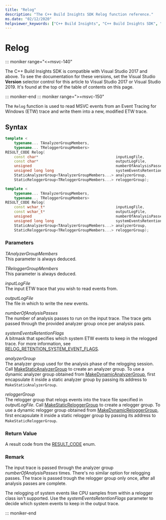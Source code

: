 ```yaml
---
title: "Relog"
description: "The C++ Build Insights SDK Relog function reference."
ms.date: "02/12/2020"
helpviewer_keywords: ["C++ Build Insights", "C++ Build Insights SDK", "Relog", "throughput analysis", "build time analysis", "vcperf.exe"]
---
```

# Relog

::: moniker range="<=msvc-140"

The C++ Build Insights SDK is compatible with Visual Studio 2017 and above. To see the documentation for these versions, set the Visual Studio **Version** selector control for this article to Visual Studio 2017 or Visual Studio 2019. It's found at the top of the table of contents on this page.

::: moniker-end
::: moniker range=">=msvc-150"

The `Relog` function is used to read MSVC events from an Event Tracing for Windows (ETW) trace and write them into a new, modified ETW trace.

## Syntax

```cpp
template <
    typename... TAnalyzerGroupMembers,
    typename... TReloggerGroupMembers>
RESULT_CODE Relog(
    const char*                                   inputLogFile,
    const char*                                   outputLogFile,
    unsigned                                      numberOfAnalysisPasses,
    unsigned long long                            systemEventsRetentionFlags,
    StaticAnalyzerGroup<TAnalyzerGroupMembers...> analyzerGroup,
    StaticReloggerGroup<TReloggerGroupMembers...> reloggerGroup);

template <
    typename... TAnalyzerGroupMembers,
    typename... TReloggerGroupMembers>
RESULT_CODE Relog(
    const wchar_t*                                inputLogFile,
    const wchar_t*                                outputLogFile,
    unsigned                                      numberOfAnalysisPasses,
    unsigned long long                            systemEventsRetentionFlags,
    StaticAnalyzerGroup<TAnalyzerGroupMembers...> analyzerGroup,
    StaticReloggerGroup<TReloggerGroupMembers...> reloggerGroup);
```

### Parameters

*TAnalyzerGroupMembers*\
This parameter is always deduced.

*TReloggerGroupMembers*\
This parameter is always deduced.

*inputLogFile*\
The input ETW trace that you wish to read events from.

*outputLogFile*\
The file in which to write the new events.

*numberOfAnalysisPasses*\
The number of analysis passes to run on the input trace. The trace gets passed through the provided analyzer group once per analysis pass.

*systemEventsRetentionFlags*\
A bitmask that specifies which system ETW events to keep in the relogged trace. For more information, see [RELOG_RETENTION_SYSTEM_EVENT_FLAGS](../other-types/relog-retention-system-event-flags-constants.md).

*analyzerGroup*\
The analyzer group used for the analysis phase of the relogging session. Call [MakeStaticAnalyzerGroup](make-static-analyzer-group.md) to create an analyzer group. To use a dynamic analyzer group obtained from [MakeDynamicAnalyzerGroup](make-dynamic-analyzer-group.md), first encapsulate it inside a static analyzer group by passing its address to `MakeStaticAnalyzerGroup`.

*reloggerGroup*\
The relogger group that relogs events into the trace file specified in *outputLogFile*. Call [MakeStaticReloggerGroup](make-static-relogger-group.md) to create a relogger group. To use a dynamic relogger group obtained from [MakeDynamicReloggerGroup](make-dynamic-relogger-group.md), first encapsulate it inside a static relogger group by passing its address to `MakeStaticReloggerGroup`.

### Return Value

A result code from the [RESULT_CODE](../other-types/result-code-enum.md) enum.

### Remark

The input trace is passed through the analyzer group *numberOfAnalysisPasses* times. There's no similar option for relogging passes. The trace is passed trough the relogger group only once, after all analysis passes are complete.

The relogging of system events like CPU samples from within a relogger class isn't supported. Use the *systemEventsRetentionFlags* parameter to decide which system events to keep in the output trace.

::: moniker-end

